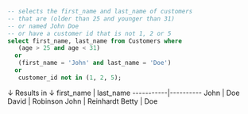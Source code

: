 ```sql
-- selects the first_name and last_name of customers 
-- that are (older than 25 and younger than 31)
-- or named John Doe
-- or have a customer id that is not 1, 2 or 5
select first_name, last_name from Customers where 
   (age > 25 and age < 31)
  or
   (first_name = 'John' and last_name = 'Doe')
  or 
   customer_id not in (1, 2, 5);
```
↓ Results in ↓
first_name | last_name
-----------|----------
John       | Doe
David      | Robinson
John       | Reinhardt
Betty      | Doe